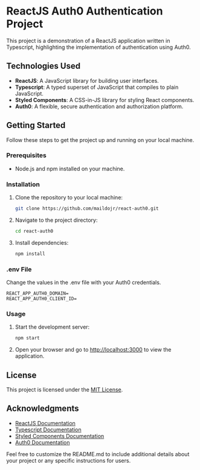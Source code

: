 # ReactJS Auth0 Authentication Project

This project is a demonstration of a ReactJS application written in Typescript, highlighting the implementation of authentication using Auth0.

## Technologies Used

- **ReactJS**: A JavaScript library for building user interfaces.
- **Typescript**: A typed superset of JavaScript that compiles to plain JavaScript.
- **Styled Components**: A CSS-in-JS library for styling React components.
- **Auth0**: A flexible, secure authentication and authorization platform.

## Getting Started

Follow these steps to get the project up and running on your local machine.

### Prerequisites

- Node.js and npm installed on your machine.

### Installation

1. Clone the repository to your local machine:

    ```bash
    git clone https://github.com/maildojr/react-auth0.git
    ```

2. Navigate to the project directory:

    ```bash
    cd react-auth0
    ```

3. Install dependencies:

    ```bash
    npm install
    ```

### .env File

Change the values in the .env file with your Auth0 credentials.

    REACT_APP_AUTH0_DOMAIN=
    REACT_APP_AUTH0_CLIENT_ID=

### Usage

1. Start the development server:

    ```bash
    npm start
    ```

2. Open your browser and go to [http://localhost:3000](http://localhost:3000) to view the application.

## License

This project is licensed under the [MIT License](LICENSE).

## Acknowledgments

- [ReactJS Documentation](https://reactjs.org/docs/getting-started.html)
- [Typescript Documentation](https://www.typescriptlang.org/docs/)
- [Styled Components Documentation](https://styled-components.com/docs)
- [Auth0 Documentation](https://auth0.com/docs/)

Feel free to customize the README.md to include additional details about your project or any specific instructions for users.
